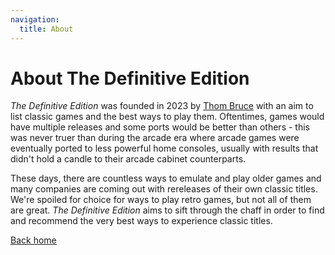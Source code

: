 ```yaml
---
navigation:
  title: About
---
```


# About The Definitive Edition

_The Definitive Edition_ was founded in 2023 by [Thom Bruce](https://thombruce.com/) with an aim to list classic games and the best ways to play them. Oftentimes, games would have multiple releases and some ports would be better than others - this was never truer than during the arcade era where arcade games were eventually ported to less powerful home consoles, usually with results that didn't hold a candle to their arcade cabinet counterparts.

These days, there are countless ways to emulate and play older games and many companies are coming out with rereleases of their own classic titles. We're spoiled for choice for ways to play retro games, but not all of them are great. _The Definitive Edition_ aims to sift through the chaff in order to find and recommend the very best ways to experience classic titles.

[Back home](/)
